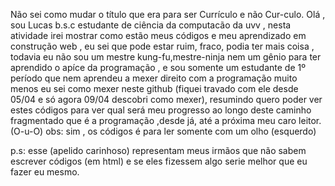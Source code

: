 Não sei como mudar o título que era para ser Currículo e não Cur-culo.
Olá , sou Lucas b.s.c estudante de ciência da computacão da uvv , nesta atividade irei mostrar como estão meus códigos e meu aprendizado em construção web , eu sei que pode estar ruim, fraco, podia ter mais coisa , todavia eu não sou um mestre kung-fu,mestre-ninja nem um gênio para ter aprendido o apíce da programação , e sou somente um estudante de 1º período que nem aprendeu a mexer direito com a programação muito menos eu sei como mexer neste github (fiquei travado com ele desde 05/04 e só agora 09/04 descobri como mexer), resumindo quero poder ver estes códigos para ver qual será meu progresso ao longo deste caminho fragmentado que é a programação ,desde já, até a próxima meu caro leitor.  (O-u-O)
 obs: sim , os códigos é para ler somente com um olho (esquerdo)
 
 p.s: esse (apelido carinhoso) representam meus irmãos que não sabem escrever códigos (em html) e se eles fizessem algo serie melhor que eu fazer eu mesmo.
